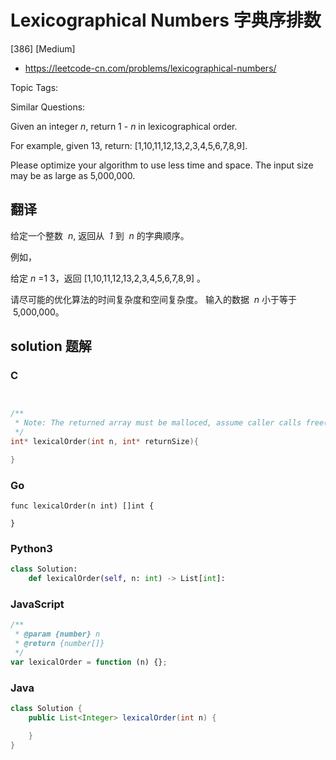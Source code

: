 # Lexicographical Numbers 字典序排数

[386] [Medium]

- https://leetcode-cn.com/problems/lexicographical-numbers/

Topic Tags:

Similar Questions:

Given an integer _n_, return 1 - _n_ in lexicographical order.

For example, given 13, return: \[1,10,11,12,13,2,3,4,5,6,7,8,9\].

Please optimize your algorithm to use less time and space. The input size may be as large as 5,000,000.

## 翻译

给定一个整数  *n*, 返回从  *1* 到  *n* 的字典顺序。

例如，

给定 _n_ =1 3，返回 \[1,10,11,12,13,2,3,4,5,6,7,8,9\] 。

请尽可能的优化算法的时间复杂度和空间复杂度。 输入的数据  *n* 小于等于  5,000,000。

## solution 题解

### C

```c


/**
 * Note: The returned array must be malloced, assume caller calls free().
 */
int* lexicalOrder(int n, int* returnSize){

}


```

### Go

```golang
func lexicalOrder(n int) []int {

}
```

### Python3

```python
class Solution:
    def lexicalOrder(self, n: int) -> List[int]:

```

### JavaScript

```javascript
/**
 * @param {number} n
 * @return {number[]}
 */
var lexicalOrder = function (n) {};
```

### Java

```java
class Solution {
    public List<Integer> lexicalOrder(int n) {

    }
}
```
